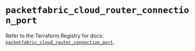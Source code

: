 # `packetfabric_cloud_router_connection_port`

Refer to the Terraform Registry for docs: [`packetfabric_cloud_router_connection_port`](https://registry.terraform.io/providers/packetfabric/packetfabric/1.9.3/docs/resources/cloud_router_connection_port).
